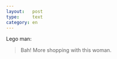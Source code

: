 ```yaml
---
layout:   post
type:     text
category: en
---
```


Lego man:

> Bah! More shopping with this woman.